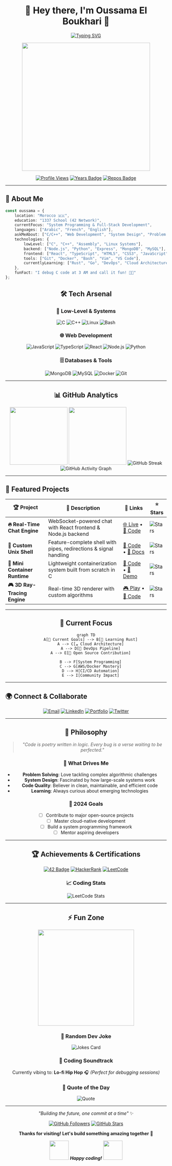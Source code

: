 <div align="center">

# 🌟 Hey there, I'm Oussama El Boukhari 🌟

[![Typing SVG](https://readme-typing-svg.demolab.com?font=Fira+Code&size=24&duration=3000&pause=1000&color=00D9FF&center=true&vCenter=true&multiline=true&width=600&height=100&lines=Software+Developer+%F0%9F%92%BB;1337+School+Alumni+%F0%9F%8E%93;System+Programming+Enthusiast+%F0%9F%94%A7;Always+Learning+%26+Building+%F0%9F%9A%80)](https://git.io/typing-svg)

<img src="https://media.giphy.com/media/qgQUggAC3Pfv687qPC/giphy.gif" width="400" />

[![Profile Views](https://komarev.com/ghpvc/?username=oussama-username&color=blueviolet&style=for-the-badge)](https://github.com/oussama-username)
[![Years Badge](https://badges.pufler.dev/years/oussama-username?style=for-the-badge&color=blue&logo=github)](https://github.com/oussama-username)
[![Repos Badge](https://badges.pufler.dev/repos/oussama-username?style=for-the-badge&color=red&logo=github)](https://github.com/oussama-username)

</div>

---

## 🧠 About Me

```typescript
const oussama = {
    location: "Morocco 🇲🇦",
    education: "1337 School (42 Network)",
    currentFocus: "System Programming & Full-Stack Development",
    languages: ["Arabic", "French", "English"],
    askMeAbout: ["C/C++", "Web Development", "System Design", "Problem Solving"],
    technologies: {
        lowLevel: ["C", "C++", "Assembly", "Linux Systems"],
        backend: ["Node.js", "Python", "Express", "MongoDB", "MySQL"],
        frontend: ["React", "TypeScript", "HTML5", "CSS3", "JavaScript"],
        tools: ["Git", "Docker", "Bash", "Vim", "VS Code"],
        currentlyLearning: ["Rust", "Go", "DevOps", "Cloud Architecture"]
    },
    funFact: "I debug C code at 3 AM and call it fun! 🐛✨"
};
```

<div align="center">

## 🛠️ Tech Arsenal

### 💾 Low-Level & Systems
![C](https://img.shields.io/badge/C-00599C?style=for-the-badge&logo=c&logoColor=white)
![C++](https://img.shields.io/badge/C++-00599C?style=for-the-badge&logo=cplusplus&logoColor=white)
![Linux](https://img.shields.io/badge/Linux-FCC624?style=for-the-badge&logo=linux&logoColor=black)
![Bash](https://img.shields.io/badge/Bash-4EAA25?style=for-the-badge&logo=gnubash&logoColor=white)

### 🌐 Web Development
![JavaScript](https://img.shields.io/badge/JavaScript-F7DF1E?style=for-the-badge&logo=javascript&logoColor=black)
![TypeScript](https://img.shields.io/badge/TypeScript-007ACC?style=for-the-badge&logo=typescript&logoColor=white)
![React](https://img.shields.io/badge/React-20232A?style=for-the-badge&logo=react&logoColor=61DAFB)
![Node.js](https://img.shields.io/badge/Node.js-43853D?style=for-the-badge&logo=node.js&logoColor=white)
![Python](https://img.shields.io/badge/Python-3776AB?style=for-the-badge&logo=python&logoColor=white)

### 🗄️ Databases & Tools
![MongoDB](https://img.shields.io/badge/MongoDB-4EA94B?style=for-the-badge&logo=mongodb&logoColor=white)
![MySQL](https://img.shields.io/badge/MySQL-005C84?style=for-the-badge&logo=mysql&logoColor=white)
![Docker](https://img.shields.io/badge/Docker-2496ED?style=for-the-badge&logo=docker&logoColor=white)
![Git](https://img.shields.io/badge/Git-F05032?style=for-the-badge&logo=git&logoColor=white)

</div>

---

<div align="center">

## 📊 GitHub Analytics

<img height="180em" src="https://github-readme-stats.vercel.app/api?username=oussama-username&show_icons=true&theme=tokyonight&include_all_commits=true&count_private=true"/>
<img height="180em" src="https://github-readme-stats.vercel.app/api/top-langs/?username=oussama-username&layout=compact&langs_count=8&theme=tokyonight"/>

<img src="https://github-readme-streak-stats.herokuapp.com/?user=oussama-username&theme=tokyonight" alt="GitHub Streak" />

<img src="https://github-readme-activity-graph.vercel.app/graph?username=oussama-username&bg_color=1a1b27&color=628fdb&line=d65db1&point=ffeb95&area=true&hide_border=true" alt="GitHub Activity Graph" />

</div>

---

## 🚀 Featured Projects

<div align="center">

| 🏆 Project | 📝 Description | 🔗 Links | ⭐ Stars |
|------------|----------------|-----------|----------|
| **🔥 Real-Time Chat Engine** | WebSocket-powered chat with React frontend & Node.js backend | [🌐 Live](https://your-demo.com) • [📁 Code](https://github.com/your-repo) | ![Stars](https://img.shields.io/github/stars/oussama-username/chat-app?style=social) |
| **🐚 Custom Unix Shell** | Feature-complete shell with pipes, redirections & signal handling | [📁 Code](https://github.com/your-repo) • [📖 Docs](https://your-docs.com) | ![Stars](https://img.shields.io/github/stars/oussama-username/minishell?style=social) |
| **🐳 Mini Container Runtime** | Lightweight containerization system built from scratch in C | [📁 Code](https://github.com/your-repo) • [🎥 Demo](https://your-video.com) | ![Stars](https://img.shields.io/github/stars/oussama-username/mini-docker?style=social) |
| **🎮 3D Ray-Tracing Engine** | Real-time 3D renderer with custom algorithms | [🎮 Play](https://your-game.com) • [📁 Code](https://github.com/your-repo) | ![Stars](https://img.shields.io/github/stars/oussama-username/cub3d?style=social) |

</div>

---

<div align="center">

## 🎯 Current Focus

```mermaid
graph TD
    A[🎯 Current Goals] --> B[🦀 Learning Rust]
    A --> C[☁️ Cloud Architecture]
    A --> D[🔧 DevOps Pipeline]
    A --> E[🚀 Open Source Contribution]
    
    B --> F[System Programming]
    C --> G[AWS/Docker Mastery]
    D --> H[CI/CD Automation]
    E --> I[Community Impact]
```

</div>

---

## 🌍 Connect & Collaborate

<div align="center">

[![Email](https://img.shields.io/badge/Email-D14836?style=for-the-badge&logo=gmail&logoColor=white)](mailto:oussama.elboukhari@example.com)
[![LinkedIn](https://img.shields.io/badge/LinkedIn-0077B5?style=for-the-badge&logo=linkedin&logoColor=white)](https://linkedin.com/in/oussama-elboukhari)
[![Portfolio](https://img.shields.io/badge/Portfolio-FF5722?style=for-the-badge&logo=firefox&logoColor=white)](https://oussama-portfolio.com)
[![Twitter](https://img.shields.io/badge/Twitter-1DA1F2?style=for-the-badge&logo=twitter&logoColor=white)](https://twitter.com/oussama_dev)

</div>

---

<div align="center">

## 💭 Philosophy

> *"Code is poetry written in logic. Every bug is a verse waiting to be perfected."*

### 🧠 What Drives Me
- **Problem Solving**: Love tackling complex algorithmic challenges
- **System Design**: Fascinated by how large-scale systems work
- **Code Quality**: Believer in clean, maintainable, and efficient code
- **Learning**: Always curious about emerging technologies

### 🎯 2024 Goals
- [ ] Contribute to major open-source projects
- [ ] Master cloud-native development
- [ ] Build a system programming framework
- [ ] Mentor aspiring developers

</div>

---

<div align="center">

## 🏆 Achievements & Certifications

[![42 Badge](https://img.shields.io/badge/42_School-000000?style=for-the-badge&logo=42&logoColor=white)](https://42.fr)
[![HackerRank](https://img.shields.io/badge/HackerRank-2EC866?style=for-the-badge&logo=hackerrank&logoColor=white)](https://hackerrank.com/oussama)
[![LeetCode](https://img.shields.io/badge/LeetCode-FFA116?style=for-the-badge&logo=leetcode&logoColor=black)](https://leetcode.com/oussama)

### 📈 Coding Stats
![LeetCode Stats](https://leetcard.jacoblin.cool/oussama-username?theme=dark&font=Karma&ext=contest)

</div>

---

<div align="center">

## ⚡ Fun Zone

<img src="https://media.giphy.com/media/du3J3cXyzhj75IOgvA/giphy.gif" width="300" />

### 🎲 Random Dev Joke
![Jokes Card](https://readme-jokes.vercel.app/api?theme=tokyonight)

### 🎵 Coding Soundtrack
Currently vibing to: **Lo-fi Hip Hop** 🎧 *(Perfect for debugging sessions)*

### 🌟 Quote of the Day
![Quote](https://quotes-github-readme.vercel.app/api?type=horizontal&theme=tokyonight)

</div>

---

<div align="center">

*"Building the future, one commit at a time"* ✨

[![GitHub Followers](https://img.shields.io/github/followers/oussama-username?label=Follow&style=social)](https://github.com/oussama-username)
[![GitHub Stars](https://img.shields.io/github/stars/oussama-username?affiliations=OWNER%2CCOLLABORATOR&style=social)](https://github.com/oussama-username)

**Thanks for visiting! Let's build something amazing together** 🚀

<img src="https://media.giphy.com/media/LnQjpWaON8nhr21vNW/giphy.gif" width="60"> <em><b>Happy coding!</b></em> <img src="https://media.giphy.com/media/7j2hfyeVcDtf2/giphy.gif" width="60">

</div>
